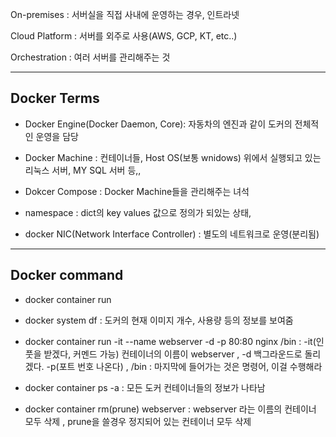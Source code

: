 On-premises : 서버실을 직접 사내에 운영하는 경우, 인트라넷

Cloud Platform : 서버를 외주로 사용(AWS, GCP, KT, etc..)

Orchestration : 여러 서버를 관리해주는 것


---

## Docker Terms

* Docker Engine(Docker Daemon, Core): 자동차의 엔진과 같이 도커의 전체적인 운영을 담당

* Docker Machine : 컨테이너들, Host OS(보통 wnidows) 위에서 실행되고 있는 리눅스 서버, MY SQL 서버 등,,

* Dokcer Compose : Docker Machine들을 관리해주는 녀석

* namespace : dict의 key values 값으로 정의가 되있는 상태,

* docker NIC(Network Interface Controller) : 별도의 네트워크로 운영(분리됨)



----

## Docker command

* docker container run <docker-image-name> <command>
  
* docker system df : 도커의 현재 이미지 개수, 사용량 등의 정보를 보여줌

* docker container run -it --name webserver -d -p 80:80 nginx /bin : -it(인풋을 받겠다, 커멘드 가능) 컨테이너의 이름이 webserver , -d 백그라운드로 돌리겠다. -p(포트 번호 나온다) , /bin : 마지막에 들어가는 것은 명령어, 이걸 수행해라

* docker container ps -a : 모든 도커 컨테이너들의 정보가 나타남

* docker container rm(prune) webserver : webserver 라는 이름의 컨테이너 모두 삭제 , prune을 쓸경우 정지되어 있는 컨테이너 모두 삭제

